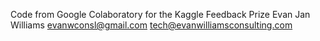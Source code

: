Code from Google Colaboratory for the Kaggle Feedback Prize
Evan Jan Williams
evanwconsl@gmail.com
tech@evanwilliamsconsulting.com
